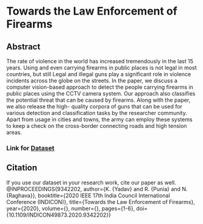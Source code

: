 # Towards the Law Enforcement of Firearms

## Abstract 
The rate of violence in the world has increased tremendously in the last 15 years. Using and even carrying firearms in public places is not legal in most countries, but still Legal and illegal guns play a significant role in violence incidents across the globe on the streets. In the paper, we discuss a computer vision-based approach to detect the people carrying firearms in public places using the CCTV camera system. Our approach also classifies the potential threat that can be caused by firearms. Along with the paper, we also release the high- quality corpora of guns that can be used for various detection and classification tasks by the researcher community. Apart from usage in cities and towns, the army can employ these systems to keep a check on the cross-border connecting roads and high tension areas.


### Link for [Dataset](https://github.com/kushagrayadv/gun-dataset/tree/master/dataset)

## Citation
If you use our dataset in your research work, cite our paper as well.
@INPROCEEDINGS{9342202,  author={K. {Yadav} and R. {Punia} and N. {Raghava}},  booktitle={2020 IEEE 17th India Council International Conference (INDICON)},   title={Towards the Law Enforcement of Firearms},   year={2020},  volume={},  number={},  pages={1-6},  doi={10.1109/INDICON49873.2020.9342202}}
